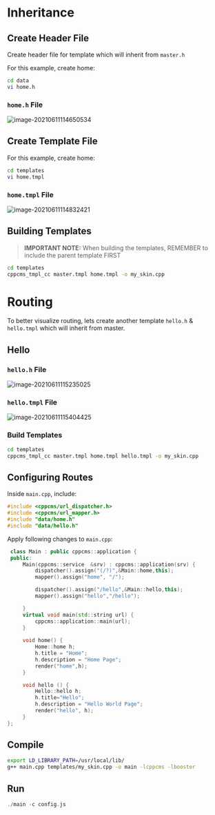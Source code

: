 # Inheritance

## Create Header File

Create header file for template which will inherit from `master.h`

For this example, create home:

```bash
cd data
vi home.h
```

### `home.h` File

![image-20210611114650534](C:\Users\amera\AppData\Roaming\Typora\typora-user-images\image-20210611114650534.png)

## Create Template File

For this example, create home:

```bash
cd templates
vi home.tmpl
```

### `home.tmpl` File

![image-20210611114832421](C:\Users\amera\AppData\Roaming\Typora\typora-user-images\image-20210611114832421.png)

## Building Templates

> **IMPORTANT NOTE:** When building the templates, REMEMBER to include the parent template FIRST

```bash
cd templates
cppcms_tmpl_cc master.tmpl home.tmpl -o my_skin.cpp  
```

# Routing

To better visualize routing, lets create another template `hello.h` & `hello.tmpl` which will inherit from master.

## Hello

### `hello.h` File

![image-20210611115235025](C:\Users\amera\AppData\Roaming\Typora\typora-user-images\image-20210611115235025.png)

### `hello.tmpl` File

![image-20210611115404425](C:\Users\amera\AppData\Roaming\Typora\typora-user-images\image-20210611115404425.png)

### Build Templates

```bash
cd templates
cppcms_tmpl_cc master.tmpl home.tmpl hello.tmpl -o my_skin.cpp 
```

## Configuring Routes

Inside `main.cpp`, include:

```cpp
#include <cppcms/url_dispatcher.h>
#include <cppcms/url_mapper.h>
#include "data/home.h"
#include "data/hello.h"
```

Apply following changes to `main.cpp`:

```cpp
 class Main : public cppcms::application {
 public:
     Main(cppcms::service  &srv) : cppcms::application(srv) {
         dispatcher().assign("(/?)",&Main::home,this);
         mapper().assign("home", "/");

         dispatcher().assign("/hello",&Main::hello,this);
         mapper().assign("hello","/hello");

     }
     virtual void main(std::string url) {
         cppcms::application::main(url);
     }
     
     void home() {
         Home::home h;
         h.title = "Home";
         h.description = "Home Page";
         render("home",h);
     }

     void hello () {
         Hello::hello h;
         h.title="Hello";
         h.description = "Hello World Page";
         render("hello", h);
     }     
};

```

## Compile

```bash
export LD_LIBRARY_PATH=/usr/local/lib/
g++ main.cpp templates/my_skin.cpp -o main -lcppcms -lbooster
```

## Run

```cpp
./main -c config.js
```

